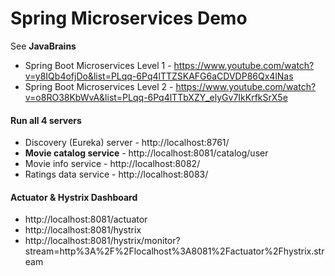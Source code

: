 # Spring Microservices Demo

See **JavaBrains**

* Spring Boot Microservices Level 1 - https://www.youtube.com/watch?v=y8IQb4ofjDo&list=PLqq-6Pq4lTTZSKAFG6aCDVDP86Qx4lNas
* Spring Boot Microservices Level 2 - https://www.youtube.com/watch?v=o8RO38KbWvA&list=PLqq-6Pq4lTTbXZY_elyGv7IkKrfkSrX5e

#### Run all 4 servers
* Discovery (Eureka) server - http://localhost:8761/
* **Movie catalog service** - http://localhost:8081/catalog/user
* Movie info service - http://localhost:8082/
* Ratings data service - http://localhost:8083/

#### Actuator & Hystrix Dashboard
* http://localhost:8081/actuator
* http://localhost:8081/hystrix
* http://localhost:8081/hystrix/monitor?stream=http%3A%2F%2Flocalhost%3A8081%2Factuator%2Fhystrix.stream

